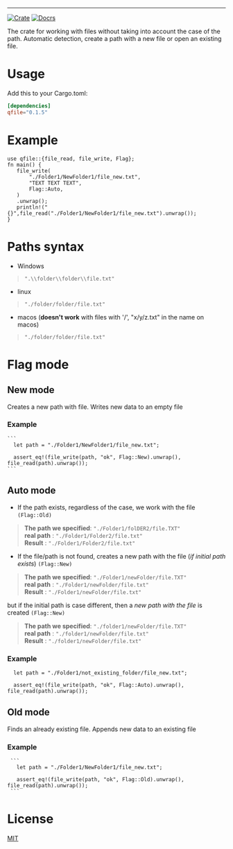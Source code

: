 
---
[![Crate](https://img.shields.io/crates/v/qfile?color=green)](https://crates.io/crates/qfile)
[![Docrs](https://img.shields.io/crates/v/qfile?color=blue&label=docs)](https://docs.rs/qfile/0.1.5/qfile/)

The crate for working with files without taking into account the case of the path.
Automatic detection, create a path with a new file or open an existing file.

 # Usage
 Add this to your Cargo.toml:
```toml
[dependencies]
qfile="0.1.5"
```
 # Example
 ```
 use qfile::{file_read, file_write, Flag};
fn main() {
    file_write(
        "./Folder1/NewFolder1/file_new.txt",
        "TEXT TEXT TEXT",
        Flag::Auto,
    )
    .unwrap();
    println!("{}",file_read("./Folder1/NewFolder1/file_new.txt").unwrap());
}
 ```

  # Paths syntax
  - Windows 
  > `".\\folder\\folder\\file.txt"`
  - linux
 > `"./folder/folder/file.txt"`
  - macos   (**doesn't work** with files with '/', "x/y/z.txt" in the name on macos)
 > `"./folder/folder/file.txt"`

# Flag mode

## New mode
Creates a new path with file. Writes new data to an empty file
### Example
    ```
      let path = "./Folder1/NewFolder1/file_new.txt";
      
      assert_eq!(file_write(path, "ok", Flag::New).unwrap(), file_read(path).unwrap());
    ```
## Auto mode 
 - If the path exists, regardless of the case, we work with the file `(Flag::Old)`
 
 > **The path we specified**: `"./Folder1/folDER2/file.TXT"`\
  **real path** : `"./Folder1/Folder2/file.txt"`\
  **Result** : `"./Folder1/Folder2/file.txt"`

- If the file/path is not found, creates a new path with the file (*if initial path exists*) `(Flag::New)`
 
 > **The path we specified**: `"./Folder1/newFolder/file.TXT"`\
  **real path** : `"./Folder1/newFolder/file.txt"`\
  **Result** : `"./Folder1/newFolder/file.txt"`
 
  but if the initial path is case different, then a *new path with the file* is created `(Flag::New)`
 
 > **The path we specified**: `"./folder1/newFolder/file.TXT"`\
  **real path** : `"./folder1/newFolder/file.txt"`\
  **Result** : `"./folder1/newFolder/file.txt"`
  ### Example
  ```
    let path = "./Folder1/not_existing_folder/file_new.txt";
    
    assert_eq!(file_write(path, "ok", Flag::Auto).unwrap(), file_read(path).unwrap());
  ```
## Old mode
 Finds an already existing file. Appends new data to an existing file
### Example
     ```
       let path = "./Folder1/NewFolder1/file_new.txt";
       
       assert_eq!(file_write(path, "ok", Flag::Old).unwrap(), file_read(path).unwrap());
     ```
 # License
 [MIT](https://choosealicense.com/licenses/mit/)

